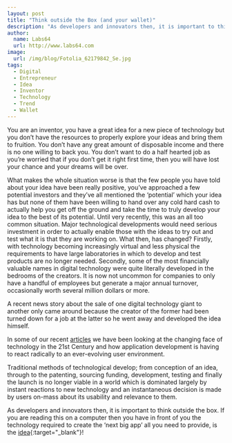 ```yaml
---
layout: post
title: "Think outside the Box (and your wallet)"
description: "As developers and innovators then, it is important to think outside the box"
author:
  name: Labs64
  url: http://www.labs64.com
image:
  url: /img/blog/Fotolia_62179842_Se.jpg
tags:
  - Digital
  - Entrepreneur
  - Idea
  - Inventor
  - Technology
  - Trend
  - Wallet
---
```


You are an inventor, you have a great idea for a new piece of technology but you don’t have the resources to properly explore your ideas and bring them to fruition. You don’t have any great amount of disposable income and there is no one willing to back you. You don’t want to do a half hearted job as you’re worried that if you don’t get it right first time, then you will have lost your chance and your dreams will be over.

What makes the whole situation worse is that the few people you have told about your idea have been really positive, you’ve approached a few potential investors and they’ve all mentioned the ‘potential’ which your idea has but none of them have been willing to hand over any cold hard cash to actually help you get off the ground and take the time to truly develop your idea to the best of its potential.
Until very recently, this was an all too common situation. Major technological developments would need serious investment in order to actually enable those with the ideas to try out and test what it is that they are working on. What then, has changed? Firstly, with technology becoming increasingly virtual and less physical the requirements to have large laboratories in which to develop and test products are no longer needed. Secondly, some of the most financially valuable names in digital technology were quite literally developed in the bedrooms of the creators. It is now not uncommon for companies to only have a handful of employees but generate a major annual turnover, occasionally worth several million dollars or more.

A recent news story about the sale of one digital technology giant to another only came around because the creator of the former had been turned down for a job at the latter so he went away and developed the idea himself.

In some of our recent [articles](/blog/2014/05/19/is-there-an-application-crash-looming/) we have been looking at the changing face of technology in the 21st Century and how application development is having to react radically to an ever-evolving user environment.

Traditional methods of technological develop; from conception of an idea, through to the patenting, sourcing funding, development, testing and finally the launch is no longer viable in a world which is dominated largely by instant reactions to new technology and an instantaneous decision is made by users on-mass about its usability and relevance to them.

As developers and innovators then, it is important to think outside the box. If you are reading this on a computer then you have in front of you the technology required to create the ‘next big app’ all you need to provide, is the [idea](http://io.labs64.com/maps-munich-sportive/){:target="_blank"}!
